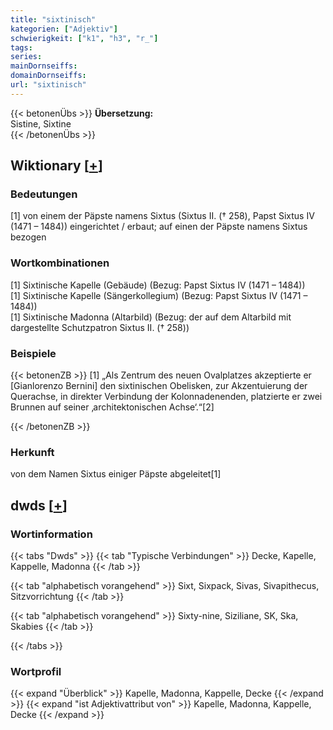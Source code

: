```yaml
---
title: "sixtinisch"
kategorien: ["Adjektiv"]
schwierigkeit: ["k1", "h3", "r_"]
tags:
series:
mainDornseiffs:
domainDornseiffs:
url: "sixtinisch"
---
```


{{< betonenÜbs >}}
**Übersetzung:**  
Sistine, Sixtine  
{{< /betonenÜbs >}}

## Wiktionary [[+](https://de.wiktionary.org/wiki/sixtinisch)]

### Bedeutungen
[1] von einem der Päpste namens Sixtus (Sixtus II. († 258),  Papst Sixtus IV (1471 – 1484)) eingerichtet / erbaut; auf einen der Päpste namens Sixtus bezogen  

### Wortkombinationen
[1] Sixtinische Kapelle (Gebäude) (Bezug: Papst Sixtus IV (1471 – 1484))  
[1] Sixtinische Kapelle (Sängerkollegium) (Bezug: Papst Sixtus IV (1471 – 1484))  
[1] Sixtinische Madonna (Altarbild) (Bezug: der auf dem Altarbild mit dargestellte Schutzpatron Sixtus II. († 258))  

### Beispiele
{{< betonenZB >}}
[1] „Als Zentrum des neuen Ovalplatzes akzeptierte er [Gianlorenzo Bernini] den sixtinischen Obelisken, zur Akzentuierung der Querachse, in direkter Verbindung der Kolonnadenenden, platzierte er zwei Brunnen auf seiner ‚architektonischen Achse‘.“[2]  

{{< /betonenZB >}}
### Herkunft
von dem Namen Sixtus einiger Päpste abgeleitet[1]  



## dwds [[+](https://www.dwds.de/wb/sixtinisch)]

### Wortinformation
{{< tabs "Dwds" >}}
{{< tab "Typische Verbindungen" >}}
Decke, Kapelle, Kappelle, Madonna
{{< /tab >}}

{{< tab "alphabetisch vorangehend" >}}
Sixt, Sixpack, Sivas, Sivapithecus, Sitzvorrichtung
{{< /tab >}}

{{< tab "alphabetisch vorangehend" >}}
Sixty-nine, Siziliane, SK, Ska, Skabies
{{< /tab >}}

{{< /tabs >}}

### Wortprofil
{{< expand "Überblick" >}} Kapelle, Madonna, Kappelle, Decke {{< /expand >}}
{{< expand "ist Adjektivattribut von" >}} Kapelle, Madonna, Kappelle, Decke {{< /expand >}}

